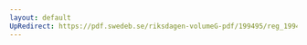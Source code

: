 ```yaml
---
layout: default
UpRedirect: https://pdf.swedeb.se/riksdagen-volumeG-pdf/199495/reg_199495/reg_199495_0337.pdf
---
```

